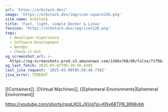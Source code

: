 ```yaml
---
url: 'https://orbstack.dev/'
image: 'https://orbstack.dev/img/icon-square256.png'
site_name: OrbStack
title: 'Fast, light, simple Docker & Linux'
favicon: 'https://orbstack.dev/img/icon128.png'
tags:
  - Developer-Experience
  - Software-Development
  - DevOps
  - Check-it-Out
og_screenshot_url: >-
  https://og-screenshots-prod.s3.amazonaws.com/1366x768/80/false/71f9b2f378fb69ba2aede828f50a3faea381879467239d19c55fc6a12e383e49.jpeg
og_last_fetch: 2025-03-07T05:20:56.430Z
last_jina_request: '2025-03-09T05:58:40.739Z'
jina_error: TIMEOUT
---
```

[[Containers]], [[Virtual Machines]], [[Ephemeral Environments|Ephemeral Environment]]

https://youtube.com/shorts/npqLKOLJXUg?si=KNv68TP8_9IN9vbh
